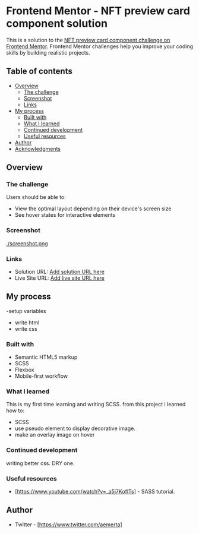 # Frontend Mentor - NFT preview card component solution

This is a solution to the [NFT preview card component challenge on Frontend Mentor](https://www.frontendmentor.io/challenges/nft-preview-card-component-SbdUL_w0U). Frontend Mentor challenges help you improve your coding skills by building realistic projects. 

## Table of contents

- [Overview](#overview)
  - [The challenge](#the-challenge)
  - [Screenshot](#screenshot)
  - [Links](#links)
- [My process](#my-process)
  - [Built with](#built-with)
  - [What I learned](#what-i-learned)
  - [Continued development](#continued-development)
  - [Useful resources](#useful-resources)
- [Author](#author)
- [Acknowledgments](#acknowledgments)


## Overview

### The challenge

Users should be able to:

- View the optimal layout depending on their device's screen size
- See hover states for interactive elements

### Screenshot

[./screenshot.png](./screenshot.png)

### Links

- Solution URL: [Add solution URL here](https://your-solution-url.com)
- Live Site URL: [Add live site URL here](https://your-live-site-url.com)

## My process
-setup variables
- write html
- write css

### Built with

- Semantic HTML5 markup
- SCSS
- Flexbox
- Mobile-first workflow

### What I learned
This is my first time learning and writing SCSS. 
from this project i learned how to:
- SCSS
- use pseudo element to display decorative image.
- make an overlay image on hover

### Continued development
writing better css. DRY one.

### Useful resources

- [https://www.youtube.com/watch?v=_a5j7KoflTs] - SASS tutorial.


## Author

- Twitter - [https://www.twitter.com/aemerta]

